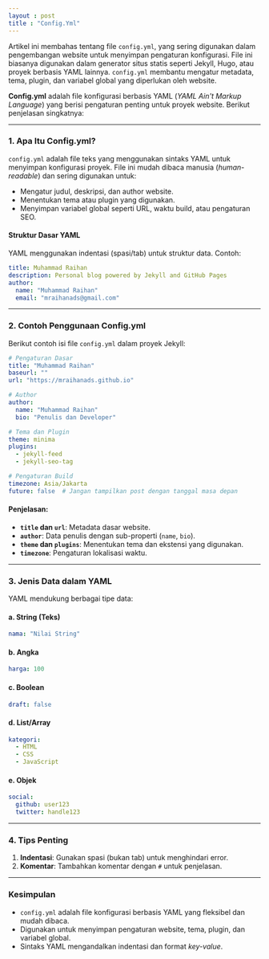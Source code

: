 ```yaml
---
layout : post
title : "Config.Yml"
---
```


Artikel ini membahas tentang file `config.yml`, yang sering digunakan dalam pengembangan website untuk menyimpan pengaturan konfigurasi. File ini biasanya digunakan dalam generator situs statis seperti Jekyll, Hugo, atau proyek berbasis YAML lainnya. `config.yml` membantu mengatur metadata, tema, plugin, dan variabel global yang diperlukan oleh website.

**Config.yml** adalah file konfigurasi berbasis YAML (*YAML Ain't Markup Language*) yang berisi pengaturan penting untuk proyek website. Berikut penjelasan singkatnya:

---

### **1. Apa Itu Config.yml?**
`config.yml` adalah file teks yang menggunakan sintaks YAML untuk menyimpan konfigurasi proyek. File ini mudah dibaca manusia (*human-readable*) dan sering digunakan untuk:  
- Mengatur judul, deskripsi, dan author website.  
- Menentukan tema atau plugin yang digunakan.  
- Menyimpan variabel global seperti URL, waktu build, atau pengaturan SEO.  

#### **Struktur Dasar YAML**  
YAML menggunakan indentasi (spasi/tab) untuk struktur data. Contoh:  
```yaml
title: Muhammad Raihan
description: Personal blog powered by Jekyll and GitHub Pages
author:  
  name: "Muhammad Raihan"  
  email: "mraihanads@gmail.com"  
```

---

### **2. Contoh Penggunaan Config.yml**  
Berikut contoh isi file `config.yml` dalam proyek Jekyll:  

```yaml
# Pengaturan Dasar  
title: "Muhammad Raihan"  
baseurl: ""  
url: "https://mraihanads.github.io"  

# Author  
author:  
  name: "Muhammad Raihan"  
  bio: "Penulis dan Developer"  

# Tema dan Plugin  
theme: minima  
plugins:  
  - jekyll-feed  
  - jekyll-seo-tag  

# Pengaturan Build  
timezone: Asia/Jakarta  
future: false  # Jangan tampilkan post dengan tanggal masa depan  
```

#### **Penjelasan:**  
- **`title` dan `url`**: Metadata dasar website.  
- **`author`**: Data penulis dengan sub-properti (`name`, `bio`).  
- **`theme` dan `plugins`**: Menentukan tema dan ekstensi yang digunakan.  
- **`timezone`**: Pengaturan lokalisasi waktu.  

---

### **3. Jenis Data dalam YAML**  
YAML mendukung berbagai tipe data:  

#### **a. String (Teks)**  
```yaml
nama: "Nilai String"  
```  

#### **b. Angka**  
```yaml
harga: 100  
```  

#### **c. Boolean**  
```yaml
draft: false  
```  

#### **d. List/Array**  
```yaml
kategori:  
  - HTML  
  - CSS  
  - JavaScript  
```  

#### **e. Objek**  
```yaml
social:  
  github: user123  
  twitter: handle123  
```  

---

### **4. Tips Penting**  
1. **Indentasi**: Gunakan spasi (bukan tab) untuk menghindari error.  
2. **Komentar**: Tambahkan komentar dengan `#` untuk penjelasan.  

---

### **Kesimpulan**  
- `config.yml` adalah file konfigurasi berbasis YAML yang fleksibel dan mudah dibaca.  
- Digunakan untuk menyimpan pengaturan website, tema, plugin, dan variabel global.  
- Sintaks YAML mengandalkan indentasi dan format *key-value*.  
